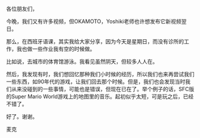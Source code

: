 各位朋友们，

今晚，我们又有许多视频，但OKAMOTO，Yoshiki老师也许想发布它新视频翌日。

那么，在西班牙语课，其实我给大家分享，因为今天是星期日，而没有诊所的工作，我也做一些作业我有空的时候做。

比如说，去城市的体育馆游泳。我看见虽然阴天，但较多人人在。

然后，我发现有时，我们想回忆那种我们小时候的经历，所以我们也来再尝试我们一些东西，如90年代的游戏，让我们回去那个时候。但是，我们也会发现当时我们从来没碰到的一些事情，可能也是错误，但现在已在了。举个例子的话，SFC版的Super Mario World游戏上的地图里的音乐。起初似乎太短，可是玩之后，已经不错了。

好了。谢谢。

麦克
